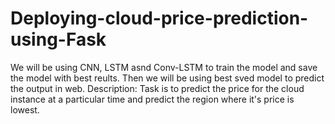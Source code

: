 # Deploying-cloud-price-prediction-using-Fask
We will be using CNN, LSTM asnd Conv-LSTM to train the model and save the model with best reults.
Then we will be using best sved model to predict the output in web.
Description:
  Task is to predict the price for the cloud instance at a particular time and predict the region where it's price is lowest.
